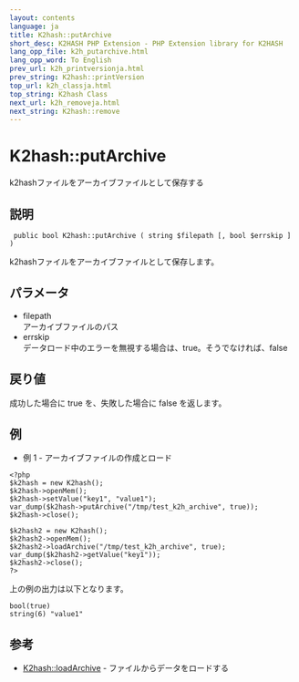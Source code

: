 ```yaml
---
layout: contents
language: ja
title: K2hash::putArchive
short_desc: K2HASH PHP Extension - PHP Extension library for K2HASH
lang_opp_file: k2h_putarchive.html
lang_opp_word: To English
prev_url: k2h_printversionja.html
prev_string: K2hash::printVersion
top_url: k2h_classja.html
top_string: K2hash Class
next_url: k2h_removeja.html
next_string: K2hash::remove
---
```


# K2hash::putArchive
k2hashファイルをアーカイブファイルとして保存する

## 説明
```
 public bool K2hash::putArchive ( string $filepath [, bool $errskip ] )
```
k2hashファイルをアーカイブファイルとして保存します。 

## パラメータ
- filepath  
アーカイブファイルのパス
- errskip  
データロード中のエラーを無視する場合は、true。そうでなければ、false

## 戻り値
成功した場合に true を、失敗した場合に false を返します。 

## 例
- 例 1 - アーカイブファイルの作成とロード
```
<?php
$k2hash = new K2hash();
$k2hash->openMem();
$k2hash->setValue("key1", "value1");
var_dump($k2hash->putArchive("/tmp/test_k2h_archive", true));
$k2hash->close();

$k2hash2 = new K2hash();
$k2hash2->openMem();
$k2hash2->loadArchive("/tmp/test_k2h_archive", true);
var_dump($k2hash2->getValue("key1"));
$k2hash2->close();
?>
```
上の例の出力は以下となります。
```
bool(true)
string(6) "value1"
```

## 参考
- [K2hash::loadArchive](k2h_loadarchiveja.html) - ファイルからデータをロードする
